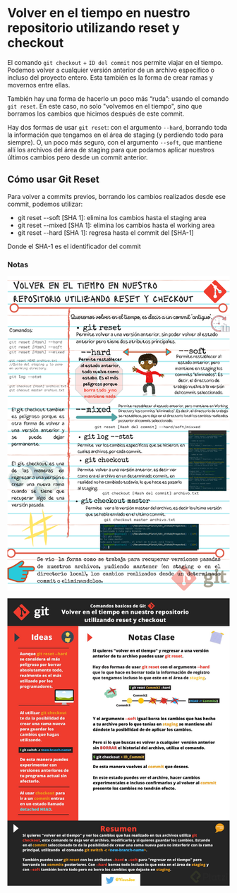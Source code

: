 # Volver en el tiempo en nuestro repositorio utilizando reset y checkout

El comando ```git checkout``` + ```ID del commit``` nos permite viajar en el tiempo. Podemos volver a cualquier versión anterior de un archivo específico o incluso del proyecto entero. Esta también es la forma de crear ramas y movernos entre ellas.

También hay una forma de hacerlo un poco más “ruda”: usando el comando ```git reset```. En este caso, no solo "volvemos en el tiempo", sino que borramos los cambios que hicimos después de este commit.

Hay dos formas de usar ```git reset```: con el argumento ```--hard```, borrando toda la información que tengamos en el área de staging (y perdiendo todo para siempre). O, un poco más seguro, con el argumento ```--soft```, que mantiene allí los archivos del área de staging para que podamos aplicar nuestros últimos cambios pero desde un commit anterior.

## Cómo usar Git Reset

Para volver a commits previos, borrando los cambios realizados desde ese commit, podemos utilizar:

- git reset --soft [SHA 1]: elimina los cambios hasta el staging area
- git reset --mixed [SHA 1]: elimina los cambios hasta el working area
- git reset --hard [SHA 1]: regresa hasta el commit del [SHA-1]

Donde el SHA-1 es el identificador del commit

### Notas

![Notas de Clase](./img/clase12-notas.png)

![Notas de Clase](./img/clase12-notas2.png)